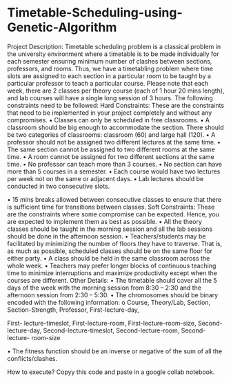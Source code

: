 # Timetable-Scheduling-using-Genetic-Algorithm
Project Description:
Timetable scheduling problem is a classical problem in the university environment where a
timetable is to be made individually for each semester ensuring minimum number of clashes
between sections, professors, and rooms. Thus, we have a timetabling problem where time slots
are assigned to each section in a particular room to be taught by a particular professor to teach
a particular course.
Please note that each week, there are 2 classes per theory course (each of 1 hour 20 mins
length), and lab courses will have a single long session of 3 hours.
The following constraints need to be followed:
Hard Constraints:
These are the constraints that need to be implemented in your project completely and without
any compromises.
• Classes can only be scheduled in free classrooms.
• A classroom should be big enough to accommodate the section. There should be two
categories of classrooms: classroom (60) and large hall (120).
• A professor should not be assigned two different lectures at the same time.
• The same section cannot be assigned to two different rooms at the same time.
• A room cannot be assigned for two different sections at the same time.
• No professor can teach more than 3 courses.
• No section can have more than 5 courses in a semester.
• Each course would have two lectures per week not on the same or adjacent days.
• Lab lectures should be conducted in two consecutive slots.

• 15 mins breaks allowed between consecutive classes to ensure that there is sufficient
time for transitions between classes.
Soft Constraints:
These are the constraints where some compromise can be expected. Hence, you are expected
to implement them as best as possible.
• All the theory classes should be taught in the morning session and all the lab sessions
should be done in the afternoon session.
• Teachers/students may be facilitated by minimizing the number of floors they have to
traverse. That is, as much as possible, scheduled classes should be on the same floor for
either party.
• A class should be held in the same classroom across the whole week.
• Teachers may prefer longer blocks of continuous teaching time to minimize
interruptions and maximize productivity except when the courses are different.
Other Details:
• The timetable should cover all the 5 days of the week with the morning session from
8:30 – 2:30 and the afternoon session from 2:30 – 5:30.
• The chromosomes should be binary encoded with the following information:
o Course, Theory/Lab, Section, Section-Strength, Professor, First-lecture-day,

First- lecture-timeslot, First-lecture-room, First-lecture-room-size, Second-
lecture-day, Second-lecture-timeslot, Second-lecture-room, Second-lecture-
room-size

• The fitness function should be an inverse or negative of the sum of all the
conflicts/clashes.

How to execute?
Copyy this code and paste in a google collab notebook.
